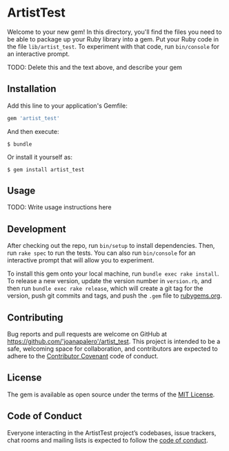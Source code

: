 # ArtistTest

Welcome to your new gem! In this directory, you'll find the files you need to be able to package up your Ruby library into a gem. Put your Ruby code in the file `lib/artist_test`. To experiment with that code, run `bin/console` for an interactive prompt.

TODO: Delete this and the text above, and describe your gem

## Installation

Add this line to your application's Gemfile:

```ruby
gem 'artist_test'
```

And then execute:

    $ bundle

Or install it yourself as:

    $ gem install artist_test

## Usage

TODO: Write usage instructions here

## Development

After checking out the repo, run `bin/setup` to install dependencies. Then, run `rake spec` to run the tests. You can also run `bin/console` for an interactive prompt that will allow you to experiment.

To install this gem onto your local machine, run `bundle exec rake install`. To release a new version, update the version number in `version.rb`, and then run `bundle exec rake release`, which will create a git tag for the version, push git commits and tags, and push the `.gem` file to [rubygems.org](https://rubygems.org).

## Contributing

Bug reports and pull requests are welcome on GitHub at https://github.com/'joanapalero'/artist_test. This project is intended to be a safe, welcoming space for collaboration, and contributors are expected to adhere to the [Contributor Covenant](http://contributor-covenant.org) code of conduct.

## License

The gem is available as open source under the terms of the [MIT License](https://opensource.org/licenses/MIT).

## Code of Conduct

Everyone interacting in the ArtistTest project’s codebases, issue trackers, chat rooms and mailing lists is expected to follow the [code of conduct](https://github.com/'joanapalero'/artist_test/blob/master/CODE_OF_CONDUCT.md).
